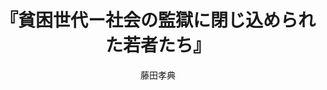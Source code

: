 ---
title: "『貧困世代ー社会の監獄に閉じ込められた若者たち』"
description: "昨年『下流老人』が20万部超えのベストセラーとなった著者の新書第２弾！今回は若者の貧困に着目し、「一億総貧困社会」をさらに深く読み解く。これまで、若者は弱者だとは認められず、社会福祉の対象者として扱われなかった。本書では、所持金13円で野宿していた栄養失調状態の20代男性、生活保護を受けて生きる30代女性、脱法ハウスで暮らさざるを得なくなった20代男性などの事例から、若者の貧困を分析する。"
date: 
draft: false
hideToc: false
enableToc: true
enableTocContent: false
author: "藤田孝典"
tags: 
- 貧困
category: 
- 社会学
series:
- 岩波文庫
- 早稲田大学必修基礎演習テキスト100(2020年度)
image: images/feature2/content.png
---